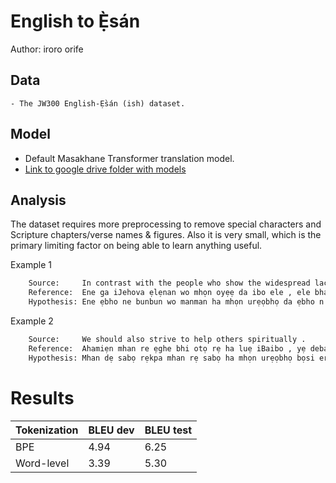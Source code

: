 # English to Ẹ̀sán

Author: iroro orife

## Data

	- The JW300 English-Ẹ̀sán (ish) dataset.

## Model

- Default Masakhane Transformer translation model.
- [Link to google drive folder with models](https://drive.google.com/drive/folders/1FhIlYmQVlVBCUL5t_BJv6fOcVdAGHqZg)

## Analysis

The dataset requires more preprocessing to remove special characters and Scripture chapters/verse names & figures. Also it is very small, which is the primary limiting factor on being able to learn anything useful.

Example 1
```sh
	Source:     In contrast with the people who show the widespread lack of love today , those who worship Jehovah have genuine love for their fellow man .
	Reference:  Ene ga iJehova ẹlẹnan wo mhọn oyẹẹ da ibo ele , ele bha diabe ene iga Jehova ne bha hoẹmhọn ibo ele .
	Hypothesis: Ene ẹbho ne bunbun wo manman ha mhọn urẹọbhọ da ẹbho n
```

Example 2
```sh
	Source:     We should also strive to help others spiritually .
	Reference:  Ahamiẹn mhan re ẹghe bhi otọ rẹ ha luẹ iBaibo , yẹ deba ene gene guanọ nin ele ga iJehova ha muobọ , ọ dẹ rẹkpa mhan rẹ ziẹn ikolu nin mhan bi Jehova koko mhọnlẹn .
	Hypothesis: Mhan dẹ sabọ rẹkpa mhan rẹ sabọ ha mhọn urẹọbhọ bọsi eria .
```

# Results

Tokenization | BLEU dev | BLEU test
--- | --- | ---
BPE| 4.94 | 6.25
Word-level | 3.39  | 5.30
